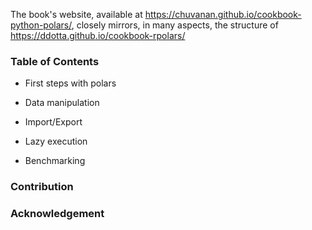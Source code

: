 

The book's website, available at https://chuvanan.github.io/cookbook-python-polars/, closely mirrors, in many aspects, the structure of https://ddotta.github.io/cookbook-rpolars/

### Table of Contents

- First steps with polars

- Data manipulation

- Import/Export

- Lazy execution

- Benchmarking

### Contribution


### Acknowledgement
